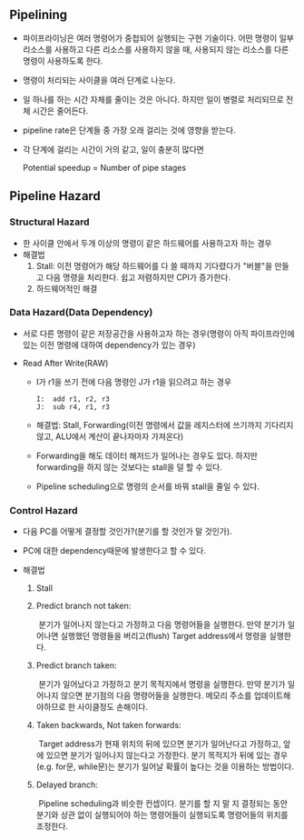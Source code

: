 ## Pipelining

- 파이프라이닝은 여러 명령어가 중첩되어 실행되는 구현 기술이다. 어떤 명령이 일부 리소스를 사용하고 다른 리소스를 사용하지 않을 때, 사용되지 않는 리소스를 다른 명령이 사용하도록 한다. 

- 명령이 처리되는 사이클을 여러 단계로 나눈다. 

- 일 하나를 하는 시간 자체를 줄이는 것은 아니다. 하지만 일이 병렬로 처리되므로 전체 시간은 줄어든다.

- pipeline rate은 단계들 중 가장 오래 걸리는 것에 영향을 받는다. 

- 각 단계에 걸리는 시간이 거의 같고, 일이 충분히 많다면

  Potential speedup = Number of pipe stages




## Pipeline Hazard

### Structural Hazard

- 한 사이클 안에서 두개 이상의 명령이 같은 하드웨어를 사용하고자 하는 경우
- 해결법
  1. Stall:  이전 명령어가 해당 하드웨어를 다 쓸 때까지 기다렸다가 "버블"을 만들고 다음 명령을 처리한다. 쉽고 저렴하지만 CPI가 증가한다.
  2. 하드웨어적인 해결





### Data Hazard(Data Dependency)

- 서로 다른 명령이 같은 저장공간을 사용하고자 하는 경우(명령이 아직 파이프라인에 있는 이전 명령에 대하여 dependency가 있는 경우)

- Read After Write(RAW)

  - I가 r1을 쓰기 전에 다음 명령인 J가 r1을 읽으려고 하는 경우

    ```
    I:	add	r1, r2, r3
    J:	sub	r4, r1, r3
    ```

  - 해결법: Stall, Forwarding(이전 명령에서 값을 레지스터에 쓰기까지 기다리지 않고, ALU에서 계산이 끝나자마자 가져온다) 

  - Forwarding을 해도 데이터 해저드가 일어나는 경우도 있다. 하지만 forwarding을 하지 않는 것보다는 stall을 덜 할 수 있다. 
  
  - Pipeline scheduling으로 명령의 순서를 바꿔 stall을 줄일 수 있다. 





### Control Hazard

- 다음 PC를 어떻게 결정할 것인가?(분기를 할 것인가 말 것인가). 

- PC에 대한 dependency때문에 발생한다고 할 수 있다. 

- 해결법

  1. Stall

  2. Predict branch not taken: 

     ​	분기가 일어나지 않는다고 가정하고 다음 명령어들을 실행한다. 만약 분기가 일어나면 실행했던 명령들을 버리고(flush) Target address에서 명령을 실행한다. 

  3. Predict branch taken:

     ​	 분기가 일어났다고 가정하고 분기 목적지에서 명령을 실행한다. 만약 분기가 일어나지 않으면 분기점의 다음 명령어들을 실행한다. 메모리 주소를 업데이트해야하므로 한 사이클정도 손해이다. 

  4. Taken backwards, Not taken forwards:

     ​	Target address가 현재 위치의 뒤에 있으면 분기가 일어난다고 가정하고, 앞에 있으면 분기가 일어나지 않는다고 가정한다. 분기 목적지가 뒤에 있는 경우(e.g. for문, while문)는 분기가 일어날 확률이 높다는 것을 이용하는 방법이다. 

  5. Delayed branch:

     ​	Pipeline scheduling과 비슷한 컨셉이다.  분기를 할 지 말 지 결정되는 동안 분기와 상관 없이 실행되어야 하는 명령어들이 실행되도록 명령어들의 위치를 조정한다.

     

  